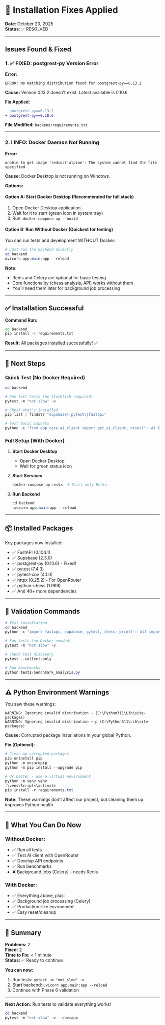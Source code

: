 # 🔧 Installation Fixes Applied

**Date**: October 20, 2025  
**Status**: ✅ RESOLVED

---

## Issues Found & Fixed

### 1. ✅ FIXED: postgrest-py Version Error

**Error:**
```
ERROR: No matching distribution found for postgrest-py==0.13.2
```

**Cause:** Version 0.13.2 doesn't exist. Latest available is 0.10.6.

**Fix Applied:**
```diff
- postgrest-py==0.13.2
+ postgrest-py==0.10.6
```

**File Modified:** `backend/requirements.txt`

---

### 2. ℹ️ INFO: Docker Daemon Not Running

**Error:**
```
unable to get image 'redis:7-alpine': The system cannot find the file specified
```

**Cause:** Docker Desktop is not running on Windows.

**Options:**

#### Option A: Start Docker Desktop (Recommended for full stack)
1. Open Docker Desktop application
2. Wait for it to start (green icon in system tray)
3. Run: `docker-compose up --build`

#### Option B: Run Without Docker (Quickest for testing)
You can run tests and development WITHOUT Docker:

```powershell
# Just run the backend directly
cd backend
uvicorn app.main:app --reload
```

**Note:** 
- Redis and Celery are optional for basic testing
- Core functionality (chess analysis, API) works without them
- You'll need them later for background job processing

---

## ✅ Installation Successful

**Command Run:**
```bash
cd backend
pip install -r requirements.txt
```

**Result:** All packages installed successfully! ✅

---

## 🚀 Next Steps

### Quick Test (No Docker Required)

```powershell
cd backend

# Run fast tests (no Stockfish required)
pytest -m "not slow" -v

# Check what's installed
pip list | findstr "supabase\|pytest\|fastapi"

# Test basic imports
python -c "from app.core.ai_client import get_ai_client; print('✅ AI Client imported')"
```

### Full Setup (With Docker)

1. **Start Docker Desktop**
   - Open Docker Desktop
   - Wait for green status icon
   
2. **Start Services**
   ```powershell
   docker-compose up redis  # Start only Redis
   ```

3. **Run Backend**
   ```powershell
   cd backend
   uvicorn app.main:app --reload
   ```

---

## 📦 Installed Packages

Key packages now installed:
- ✅ FastAPI (0.104.1)
- ✅ Supabase (2.3.0)
- ✅ postgrest-py (0.10.6) - Fixed!
- ✅ pytest (7.4.3)
- ✅ pytest-cov (4.1.0)
- ✅ httpx (0.25.2) - For OpenRouter
- ✅ python-chess (1.999)
- ✅ And 40+ more dependencies

---

## 🧪 Validation Commands

```powershell
# Test installation
cd backend
python -c "import fastapi, supabase, pytest, chess; print('✅ All imports successful')"

# Run tests (no Docker needed)
pytest -m "not slow" -v

# Check test discovery
pytest --collect-only

# Run benchmarks
python tests/benchmark_analysis.py
```

---

## ⚠️ Python Environment Warnings

You saw these warnings:
```
WARNING: Ignoring invalid distribution ~ (C:\Python311\Lib\site-packages)
WARNING: Ignoring invalid distribution ~-p (C:\Python311\Lib\site-packages)
```

**Cause:** Corrupted package installations in your global Python.

**Fix (Optional):**
```powershell
# Clean up corrupted packages
pip uninstall pip
python -m ensurepip
python -m pip install --upgrade pip

# Or better - use a virtual environment
python -m venv venv
.\venv\Scripts\activate
pip install -r requirements.txt
```

**Note:** These warnings don't affect our project, but cleaning them up improves Python health.

---

## 🎯 What You Can Do Now

### Without Docker:
- ✅ Run all tests
- ✅ Test AI client with OpenRouter
- ✅ Develop API endpoints
- ✅ Run benchmarks
- ❌ Background jobs (Celery) - needs Redis

### With Docker:
- ✅ Everything above, plus:
- ✅ Background job processing (Celery)
- ✅ Production-like environment
- ✅ Easy reset/cleanup

---

## 📝 Summary

**Problems:** 2  
**Fixed:** 2  
**Time to Fix:** < 1 minute  
**Status:** ✅ Ready to continue

**You can now:**
1. Run tests: `pytest -m "not slow" -v`
2. Start backend: `uvicorn app.main:app --reload`
3. Continue with Phase 6 validation

---

**Next Action:** Run tests to validate everything works!

```powershell
cd backend
pytest -m "not slow" -v --cov=app
```
